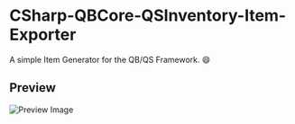 # CSharp-QBCore-QSInventory-Item-Exporter
A simple Item Generator for the QB/QS Framework. :smile:

## Preview
![Preview Image](https://i.imgur.com/lGz3mir.png)
